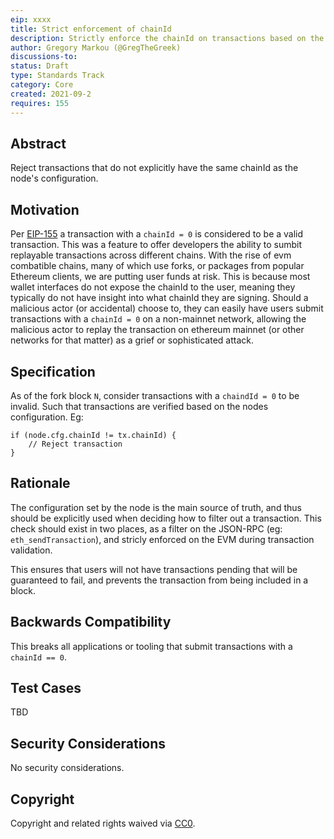 ```yaml
---
eip: xxxx
title: Strict enforcement of chainId
description: Strictly enforce the chainId on transactions based on the chain.
author: Gregory Markou (@GregTheGreek)
discussions-to: 
status: Draft
type: Standards Track
category: Core
created: 2021-09-2
requires: 155
---
```


## Abstract

Reject transactions that do not explicitly have the same chainId as the node's configuration.

## Motivation

Per [EIP-155](./eip-155.md) a transaction with a `chainId = 0` is considered to be a valid 
transaction. This was a feature to offer developers the ability to sumbit replayable transactions 
across different chains. With the rise of evm combatible chains, many of which use forks, or packages
from popular Ethereum clients, we are putting user funds at risk. This is because most wallet
interfaces do not expose the chainId to the user, meaning they typically do not have insight
into what chainId they are signing. Should a malicious actor (or accidental) choose to, they
can easily have users submit transactions with a `chainId = 0` on a non-mainnet network, allowing
the malicious actor to replay the transaction on ethereum mainnet (or other networks for that matter)
as a grief or sophisticated attack.

## Specification

As of the fork block `N`, consider transactions with a `chaindId = 0` to be invalid. Such that 
transactions are verified based on the nodes configuration. Eg:
```
if (node.cfg.chainId != tx.chainId) {
    // Reject transaction
}
```

## Rationale

The configuration set by the node is the main source of truth, and thus should be explicitly used
when deciding how to filter out a transaction. This check should exist in two places, as a filter
on the JSON-RPC (eg: `eth_sendTransaction`), and stricly enforced on the EVM during transaction 
validation.

This ensures that users will not have transactions pending that will be guaranteed to fail, and
prevents the transaction from being included in a block.

## Backwards Compatibility
This breaks all applications or tooling that submit transactions with a `chainId == 0`.

## Test Cases
TBD

## Security Considerations
No security considerations.

## Copyright
Copyright and related rights waived via [CC0](https://creativecommons.org/publicdomain/zero/1.0/).
